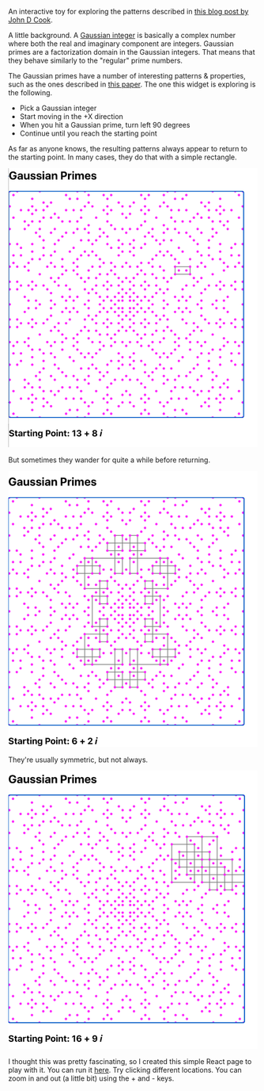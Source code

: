 An interactive toy for exploring the patterns described in [this blog post by John D Cook](https://www.johndcook.com/blog/2020/09/24/gaussian_integer_walk/).

A little background. A [Gaussian integer](https://en.wikipedia.org/wiki/Gaussian_integer) is basically a complex number where both the real and imaginary component are integers. Gaussian primes are a factorization domain in the Gaussian integers. That means that they behave similarly to the "regular" prime numbers.

The Gaussian primes have a number of interesting patterns & properties, such as the ones described in [this paper](https://www.maa.org/sites/default/files/pdf/upload_library/22/Chauvenet/Gethner.pdf). The one this widget is exploring is the following.

* Pick a Gaussian integer
* Start moving in the +X direction
* When you hit a Gaussian prime, turn left 90 degrees
* Continue until you reach the starting point

As far as anyone knows, the resulting patterns always appear to return to the starting point. In many cases, they do that with a simple rectangle.

![screenshot](images/screenshot_13_8.png)

But sometimes they wander for quite a while before returning.

![screenshot](images/screenshot_6_2.png)

They're usually symmetric, but not always.

![screenshot](images/screenshot_16_9.png)

I thought this was pretty fascinating, so I created this simple React page to play with it. You can run it [here](https://rustytriangles.github.io/gaussian_primes/). Try clicking different locations. You can zoom in and out (a little bit) using the + and - keys.




